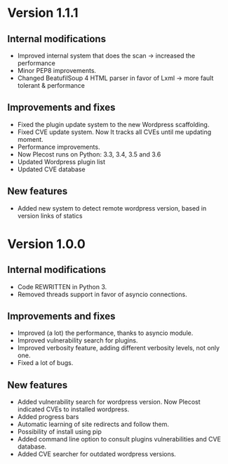 Version 1.1.1
=============

Internal modifications
----------------------

- Improved internal system that does the scan -> increased the performance
- Minor PEP8 improvements.
- Changed BeatufilSoup 4 HTML parser in favor of Lxml -> more fault tolerant & performance

Improvements and fixes
----------------------

- Fixed the plugin update system to the new Wordpress scaffolding.
- Fixed CVE update system. Now It tracks all CVEs until me updating moment.
- Performance improvements.
- Now Plecost runs on Python: 3.3, 3.4, 3.5 and 3.6
- Updated Wordpress plugin list
- Updated CVE database

New features
------------

- Added new system to detect remote wordpress version, based in version links of statics

Version 1.0.0
=============

Internal modifications
----------------------

- Code REWRITTEN in Python 3.
- Removed threads support in favor of asyncio connections.

Improvements and fixes
----------------------

- Improved (a lot) the performance, thanks to asyncio module.
- Improved vulnerability search for plugins.
- Improved verbosity feature, adding different verbosity levels, not only one.
- Fixed a lot of bugs.

New features
------------

- Added vulnerability search for wordpress version. Now Plecost indicated CVEs to installed wordpress.
- Added progress bars
- Automatic learning of site redirects and follow them.
- Possibility of install using pip
- Added command line option to consult plugins vulnerabilities and CVE database.
- Added CVE searcher for outdated wordpress versions.